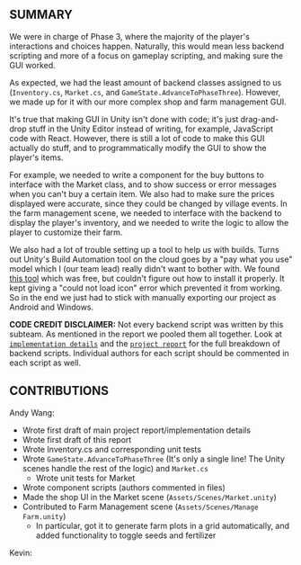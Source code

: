 ## SUMMARY
We were in charge of Phase 3, where the majority of the player's interactions and choices happen. Naturally, this would mean less backend scripting and more of a focus on gameplay scripting, and making sure the GUI worked.

As expected, we had the least amount of backend classes assigned to us (`Inventory.cs`, `Market.cs`, and `GameState.AdvanceToPhaseThree`). However, we made up for it with our more complex shop and farm management GUI.

It's true that making GUI in Unity isn't done with code; it's just drag-and-drop stuff in the Unity Editor instead of writing, for example, JavaScript code with React. However, there is still a lot of code to make this GUI actually do stuff, and to programmatically modify the GUI to show the player's items.

For example, we needed to write a component for the buy buttons to interface with the Market class, and to show success or error messages when you can't buy a certain item. We also had to make sure the prices displayed were accurate, since they could be changed by village events. In the farm management scene, we needed to interface with the backend to display the player's inventory, and we needed to write the logic to allow the player to customize their farm.

We also had a lot of trouble setting up a tool to help us with builds. Turns out Unity's Build Automation tool on the cloud goes by a "pay what you use" model
which I (our team lead) really didn't want to bother with. We found [this tool](https://github.com/superunitybuild/buildtool) which was free, but couldn't figure out how to install it properly. It kept giving a "could not load icon" error which prevented it from working. So in the end we just had to stick with manually exporting our project as Android and Windows.

**CODE CREDIT DISCLAIMER:**
Not every backend script was written by this subteam. As mentioned in the report we pooled them all together. Look at [`implementation details`](implementation%20details.md) and the [`project report`](project%20report.md) for the full breakdown of backend scripts. Individual authors for each script should be commented in each script as well.

## CONTRIBUTIONS
Andy Wang:
- Wrote first draft of main project report/implementation details
- Wrote first draft of this report
- Wrote Inventory.cs and corresponding unit tests
- Wrote `GameState.AdvanceToPhaseThree` (It's only a single line! The Unity scenes handle the rest of the logic) and `Market.cs`
    - Wrote unit tests for Market
- Wrote component scripts (authors commented in files)
- Made the shop UI in the Market scene (`Assets/Scenes/Market.unity`)
- Contributed to Farm Management scene (`Assets/Scenes/Manage Farm.unity`)
    - In particular, got it to generate farm plots in a grid automatically, and added functionality to toggle seeds and fertilizer

Kevin: